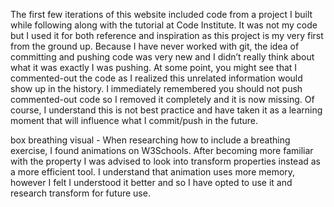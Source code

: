 The first few iterations of this website included code from a project I built while following along with the tutorial at Code Institute. It was not my code but I used it for both reference and inspiration as this project is my very first from the ground up. Because I have never worked with git, the idea of committing and pushing code was very new and I didn’t really think about what it was exactly I was pushing. At some point, you might see that I commented-out the code as I realized this unrelated information would show up in the history. I immediately remembered you should not push commented-out code so I removed it completely and it is now missing. Of course, I understand this is not best practice and have taken it as a learning moment that will influence what I commit/push in the future. 

 
 

box breathing visual - When researching how to include a breathing exercise, I found animations on W3Schools. After becoming more familiar with the property I was advised to look into transform properties instead as a more efficient tool. I understand that animation uses more memory, however I felt I understood it better and so I have opted to use it and research transform for future use. 

 